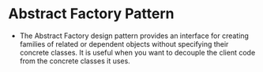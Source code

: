 #  Abstract Factory Pattern
* The Abstract Factory design pattern provides an interface for creating families of related or dependent objects without specifying their concrete classes. It is useful when you want to decouple the client code from the concrete classes it uses.
